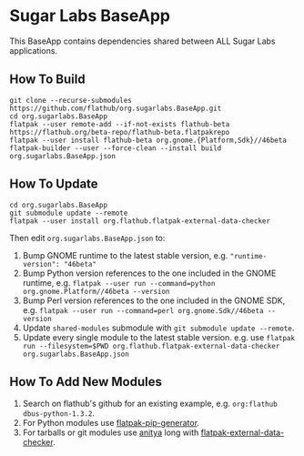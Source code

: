 # Sugar Labs BaseApp

This BaseApp contains dependencies shared between ALL Sugar Labs applications.

## How To Build

```
git clone --recurse-submodules https://github.com/flathub/org.sugarlabs.BaseApp.git
cd org.sugarlabs.BaseApp
flatpak --user remote-add --if-not-exists flathub-beta https://flathub.org/beta-repo/flathub-beta.flatpakrepo
flatpak --user install flathub-beta org.gnome.{Platform,Sdk}//46beta
flatpak-builder --user --force-clean --install build org.sugarlabs.BaseApp.json
```

## How To Update

```
cd org.sugarlabs.BaseApp
git submodule update --remote
flatpak --user install org.flathub.flatpak-external-data-checker
```

Then edit `org.sugarlabs.BaseApp.json` to:

1. Bump GNOME runtime to the latest stable version, e.g. `"runtime-version": "46beta"`
2. Bump Python version references to the one included in the GNOME runtime, e.g. `flatpak --user run --command=python org.gnome.Platform//46beta --version`
3. Bump Perl version references to the one included in the GNOME SDK, e.g. `flatpak --user run --command=perl org.gnome.Sdk//46beta --version`
4. Update `shared-modules` submodule with `git submodule update --remote`.
5. Update every single module to the latest stable version. e.g. use `flatpak run --filesystem=$PWD org.flathub.flatpak-external-data-checker org.sugarlabs.BaseApp.json`

## How To Add New Modules

1. Search on flathub's github for an existing example, e.g. `org:flathub dbus-python-1.3.2`.
2. For Python modules use [flatpak-pip-generator](https://github.com/flatpak/flatpak-builder-tools).
3. For tarballs or git modules use [anitya](https://release-monitoring.org/) long with [flatpak-external-data-checker](https://github.com/flathub/flatpak-external-data-checker).